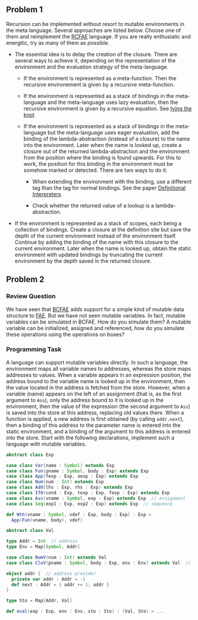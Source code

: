 ## Problem 1

Recursion can be implemented without resort to mutable environments in the meta
language.  Several approaches are listed below.  Choose one of them and
reimplement the [RCFAE](../../lecturenotes/08-rcfae.scala) language.  If you
are really enthusiatic and energitic, try as many of them as possible.

- The essential idea is to delay the creation of the closure.  There are
  several ways to achieve it, depending on the representation of the
  environment and the evaluation strategy of the meta-language.

    - If the environment is represented as a meta-function.  Then the recursive
      environement is given by a recursive meta-function.

    - If the environment is represented as a stack of bindings in the
      meta-language and the meta-language uses lazy evaluation, then the
      recursive environment is given by a recursive equation.  See [tying the
      knot](http://www.haskell.org/haskellwiki/Tying_the_Knot)

    - If the environment is represented as a stack of bindings in the
      meta-language but the meta-language uses eager evaluation, add the
      binding of the lambda-abstraction (instead of a closure) to the name into
      the environment.  Later when the name is looked up, create a closure out
      of the returned lambda-abstraction and the environment from the position
      where the binding is found upwards.  For this to work, the position for
      this binding in the environment must be somehow marked or detected.
      There are two ways to do it:

        - When extending the environment with the binding, use a different tag
          than the tag for normal bindings.  See the paper [Definitional
          Interpreters](http://cs.au.dk/~hosc/local/HOSC-11-4-pp363-397.pdf).

        - Check whether the returned value of a lookup is a lambda-abstraction.

- If the environment is represented as a stack of scopes, each being a
  collection of bindings.  Create a closure at the definition site but save the
  depth of the current environment instead of the environment itself.  Continue
  by adding the binding of the name with this closure to the current
  environment.  Later when the name is looked up, obtain the static environment
  with updated bindings by truncating the current environment by the depth
  saved in the returned closure.

## Problem 2

### Review Question

We have seen that [BCFAE](../../lecturenotes/09-bcfae.scala) adds support for
a simple kind of mutable data structure to
[FAE](../../lecturenates/05-fae.scala).  But we have not seen mutable
variables.  In fact, mutable variables can be simulated in BCFAE.  How do you
simulate them?  A mutable variable can be initialized, assigned and referenced,
how do you simulate these operations using the operations on boxes?

### Programming Task

A language can support mutable variables directly.  In such a language, the
environment maps all variable names to addresses, whereas the store maps
addresses to values.  When a variable appears in an expression position, the
address bound to the variable name is looked up in the environment, then the
value located in the address is fetched from the store.  However, when
a variable (name) appears on the left of an assignment (that is, as the first
argument to `Ass`), only the address bound to it is looked up in the
environment, then the value of the expression (the second argument to `Ass`) is
saved into the store at this address, replacing old values there.  When
a function is applied, a new address is first obtained (by calling
`addr.next`), then a binding of this address to the parameter name is entered
into the static environment, and a binding of the argument to this address is
entered into the store.  Start with the following declarations, implement such
a language with mutable variables.

```scala
abstract class Exp

case class Var(name : Symbol) extends Exp
case class Fun(pname : Symbol, body : Exp) extends Exp
case class App(fexp : Exp, aexp : Exp) extends Exp
case class Num(num : Int) extends Exp
case class Add(lhs : Exp, rhs : Exp) extends Exp
case class If0(cond : Exp, texp : Exp, fexp : Exp) extends Exp
case class Ass(vname : Symbol, exp : Exp) extends Exp  // assignment
case class Seq(exp1 : Exp, exp2 : Exp) extends Exp  // sequence

def Wth(vname : Symbol, vdef : Exp, body : Exp) : Exp =
  App(Fun(vname, body), vdef)

abstract class Val

type Addr = Int  // address
type Env = Map[Symbol, Addr]

case class NumV(num : Int) extends Val
case class CloV(pname : Symbol, body : Exp, env : Env) extends Val  // closure

object addr {  // address provider
  private var addr : Addr = -1
  def next : Addr = { addr += 1; addr }
}

type Sto = Map[Addr, Val]

def eval(exp : Exp, env : Env, sto : Sto) : (Val, Sto) = ...
```

